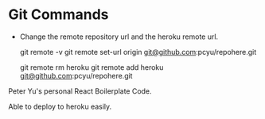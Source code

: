 # Git Commands

* Change the remote repository url and the heroku remote url.

    git remote -v
    git remote set-url origin git@github.com:pcyu/repohere.git 

    git remote rm heroku
    git remote add heroku git@github.com:pcyu/repohere.git

Peter Yu's personal React Boilerplate Code.

Able to deploy to heroku easily.